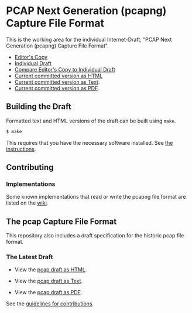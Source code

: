 # PCAP Next Generation (pcapng) Capture File Format

This is the working area for the individual Internet-Draft, "PCAP Next Generation (pcapng) Capture File Format".

* [Editor's Copy](https://mcr.github.io/pcapng/#go.draft-tuexen-opsawg-pcapng.html)
* [Individual Draft](https://tools.ietf.org/html/draft-tuexen-opsawg-pcapng)
* [Compare Editor's Copy to Individual Draft](https://mcr.github.io/pcapng/#go.draft-tuexen-opsawg-pcapng.diff)
* [Current committed version as HTML](http://xml2rfc.tools.ietf.org/cgi-bin/xml2rfc.cgi?url=https://raw.githubusercontent.com/pcapng/pcapng/master/draft-gharris-opsawg-pcap.xml&modeAsFormat=html/ascii&type=ascii)
* [Current committed version as Text](http://xml2rfc.tools.ietf.org/cgi-bin/xml2rfc.cgi?url=https://raw.githubusercontent.com/pcapng/pcapng/master/draft-gharris-opsawg-pcap.xml&modeAsFormat=txt/ascii&type=ascii).
* [Current committed version as PDF](http://xml2rfc.tools.ietf.org/cgi-bin/xml2rfc.cgi?url=https://raw.githubusercontent.com/pcapng/pcapng/master/draft-gharris-opsawg-pcap.xml&modeAsFormat=txt/pdf&type=ascii).

## Building the Draft

Formatted text and HTML versions of the draft can be built using `make`.

```sh
$ make
```

This requires that you have the necessary software installed.  See
[the instructions](https://github.com/martinthomson/i-d-template/blob/master/doc/SETUP.md).


## Contributing

### Implementations

Some known implementations that read or write the pcapng file format are listed on the [wiki](https://github.com/pcapng/pcapng/wiki/Implementations).

## The pcap Capture File Format

This repository also includes a draft specification for the historic
pcap file format.

### The Latest Draft

* View the [pcap draft as HTML](http://xml2rfc.tools.ietf.org/cgi-bin/xml2rfc.cgi?url=https://raw.githubusercontent.com/pcapng/pcapng/master/draft-gharris-opsawg-pcap.xml&modeAsFormat=html/ascii&type=ascii).

* View the [pcap draft as Text](http://xml2rfc.tools.ietf.org/cgi-bin/xml2rfc.cgi?url=https://raw.githubusercontent.com/pcapng/pcapng/master/draft-gharris-opsawg-pcap.xml&modeAsFormat=txt/ascii&type=ascii).

* View the [pcap draft as PDF](http://xml2rfc.tools.ietf.org/cgi-bin/xml2rfc.cgi?url=https://raw.githubusercontent.com/pcapng/pcapng/master/draft-gharris-opsawg-pcap.xml&modeAsFormat=txt/pdf&type=ascii).

See the
[guidelines for contributions](https://github.com/mcr/pcapng/blob/master/CONTRIBUTING.md).


